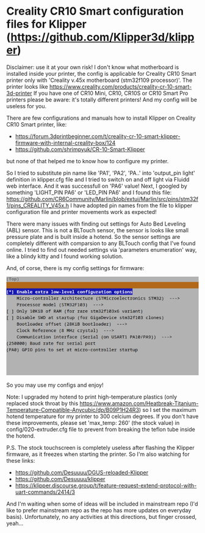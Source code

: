 # Creality CR10 Smart configuration files for Klipper (https://github.com/Klipper3d/klipper)

Disclaimer: use it at your own risk!
I don't know what motherboard is installed inside your printer, the config is applicable for Creality CR10 Smart printer only with 'Creality v.45x motherboard (stm32f109 processor)'. The printer looks like https://www.creality.com/products/creality-cr-10-smart-3d-printer
If you have one of CR10 Mini, CR10, CR10S or CR10 Smart Pro printers please be aware: it's totally different printers! And my config will be useless for you.

There are few configurations and manuals how to install Klipper on Creality CR10 Smart printer, like:
- https://forum.3dprintbeginner.com/t/creality-cr-10-smart-klipper-firmware-with-internal-creality-box/124
- https://github.com/shrimpyuk/CR-10-Smart-Klipper

but none of that helped me to know how to configure my printer.

So I tried to substitute pin name like 'PA1', 'PA2', 'PA..' into 'output_pin light' definition in klipper.cfg file and I tried to switch on and off light via Fluidd web interface.
And it was successfull on 'PA6' value! Next, I googled by something 'LIGHT_PIN PA6' or 'LED_PIN PA6' and I found this file: https://github.com/CR6Community/Marlin/blob/extui/Marlin/src/pins/stm32f1/pins_CREALITY_V45x.h
I have adopted pin names from the file to klipper configuration file and printer movements work as expected!

There were many issues with finding out settings for Auto Bed Leveling (ABL) sensor. This is not a BLTouch sensor, the sensor is looks like small pressure plate and is built inside a hotend.
So the sensor settings are completely different with comparsion to any BLTouch config that I've found online.
I tried to find out needed settings via 'parameters enumeration' way, like a blindy kitty and I found working solution.

And, of corse, there is my config settings for firmware:

![Configuration settings](img/Klipper-firmware-configuration.png)

So you may use my configs and enjoy!

Note: I upgraded my hotend to print high-temperature plastics (only replaced stock throat by this https://www.amazon.com/Heatbreak-Titanium-Temperature-Compatible-Anycubic/dp/B09P1H24R3) so I set the maximum hotend temperature for my printer to 300 celcium degrees.
If you don't have these improvements, please set 'max_temp: 260' (the stock value) in config/020-extruder.cfg file to prevent from breaking the teflon tube inside the hotend.


P.S. The stock touchscreen is completely useless after flashing the Klipper firmware, as it freezes when starting the printer. So I'm also watching for these links:
- https://github.com/Desuuuu/DGUS-reloaded-Klipper
- https://github.com/Desuuuu/klipper
- https://klipper.discourse.group/t/feature-request-extend-protocol-with-uart-commands/2414/3

And I'm waiting when some of ideas will be included in mainstream repo (I'd like to prefer mainstream repo as the repo has more updates on everyday basis). Unfortunately, no any activities at this directions, but finger crossed, yeah...
